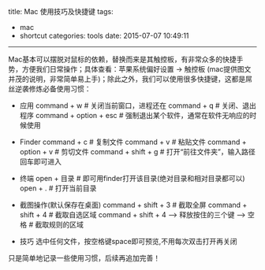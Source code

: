 title: Mac 使用技巧及快捷键
tags:
  - mac
  - shortcut
categories: tools
date: 2015-07-07 10:49:11
---
Mac基本可以摆脱对鼠标的依赖，替换而来是其触控板，有非常众多的快捷手势，方便我们日常操作；具体查看：苹果系统偏好设置 -> 触控板 (mac提供图文并茂的说明，非常简单易上手)；除此之外，我们可以使用很多快捷键，这都是屌丝逆袭修炼必备使用习惯：

- 应用
      command + w  # 关闭当前窗口，进程还在
      command + q		# 关闭、退出程序
      command + option + esc  # 强制退出某个软件，通常在软件无响应的时候使用

- Finder
      command + c      # 复制文件
      command + v      # 粘贴文件
      command + option + v     # 剪切文件
      command + shift + g      # 打开“前往文件夹”，输入路径回车即可进入

- 终端
      open + 目录		# 即可用finder打开该目录(绝对目录和相对目录都可以)
      open + .      # 打开当前目录

<!-- more -->

- 截图操作(默认保存在桌面)
      command + shift + 3		# 截取全屏
      command + shift + 4		# 截取自选区域
      command + shift + 4  —> 释放按住的三个键 —> 空格   # 截取规则的区域

- 技巧
      选中任何文件，按空格键space即可预览,不用每次双击打开再关闭


只是简单地记录一些使用习惯，后续再追加完善！